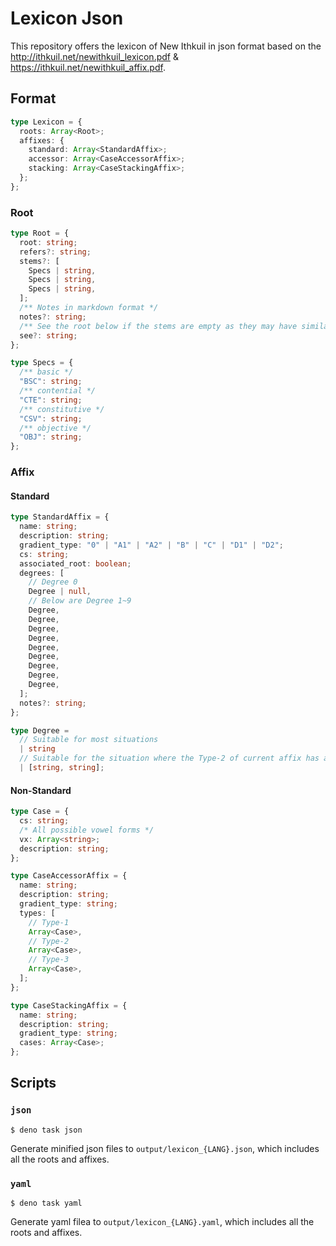 # Lexicon Json

This repository offers the lexicon of New Ithkuil in json format based on the
http://ithkuil.net/newithkuil_lexicon.pdf &
https://ithkuil.net/newithkuil_affix.pdf.

## Format

```ts
type Lexicon = {
  roots: Array<Root>;
  affixes: {
    standard: Array<StandardAffix>;
    accessor: Array<CaseAccessorAffix>;
    stacking: Array<CaseStackingAffix>;
  };
};
```

### Root

```ts
type Root = {
  root: string;
  refers?: string;
  stems?: [
    Specs | string,
    Specs | string,
    Specs | string,
  ];
  /** Notes in markdown format */
  notes?: string;
  /** See the root below if the stems are empty as they may have similar pattern */
  see?: string;
};

type Specs = {
  /** basic */
  "BSC": string;
  /** contential */
  "CTE": string;
  /** constitutive */
  "CSV": string;
  /** objective */
  "OBJ": string;
};
```

### Affix

#### Standard

```ts
type StandardAffix = {
  name: string;
  description: string;
  gradient_type: "0" | "A1" | "A2" | "B" | "C" | "D1" | "D2";
  cs: string;
  associated_root: boolean;
  degrees: [
    // Degree 0
    Degree | null,
    // Below are Degree 1~9
    Degree,
    Degree,
    Degree,
    Degree,
    Degree,
    Degree,
    Degree,
    Degree,
    Degree,
  ];
  notes?: string;
};

type Degree =
  // Suitable for most situations
  | string
  // Suitable for the situation where the Type-2 of current affix has another meaning
  | [string, string];
```

#### Non-Standard

```ts
type Case = {
  cs: string;
  /* All possible vowel forms */
  vx: Array<string>;
  description: string;
};

type CaseAccessorAffix = {
  name: string;
  description: string;
  gradient_type: string;
  types: [
    // Type-1
    Array<Case>,
    // Type-2
    Array<Case>,
    // Type-3
    Array<Case>,
  ];
};

type CaseStackingAffix = {
  name: string;
  description: string;
  gradient_type: string;
  cases: Array<Case>;
};
```

## Scripts

### `json`

```console
$ deno task json
```

Generate minified json files to `output/lexicon_{LANG}.json`, which includes all
the roots and affixes.

### `yaml`

```console
$ deno task yaml
```

Generate yaml filea to `output/lexicon_{LANG}.yaml`, which includes all the
roots and affixes.
